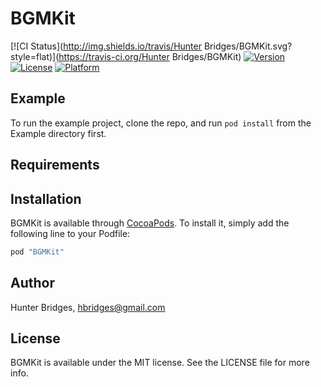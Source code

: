 # BGMKit

[![CI Status](http://img.shields.io/travis/Hunter Bridges/BGMKit.svg?style=flat)](https://travis-ci.org/Hunter Bridges/BGMKit)
[![Version](https://img.shields.io/cocoapods/v/BGMKit.svg?style=flat)](http://cocoapods.org/pods/BGMKit)
[![License](https://img.shields.io/cocoapods/l/BGMKit.svg?style=flat)](http://cocoapods.org/pods/BGMKit)
[![Platform](https://img.shields.io/cocoapods/p/BGMKit.svg?style=flat)](http://cocoapods.org/pods/BGMKit)

## Example

To run the example project, clone the repo, and run `pod install` from the Example directory first.

## Requirements

## Installation

BGMKit is available through [CocoaPods](http://cocoapods.org). To install
it, simply add the following line to your Podfile:

```ruby
pod "BGMKit"
```

## Author

Hunter Bridges, hbridges@gmail.com

## License

BGMKit is available under the MIT license. See the LICENSE file for more info.
